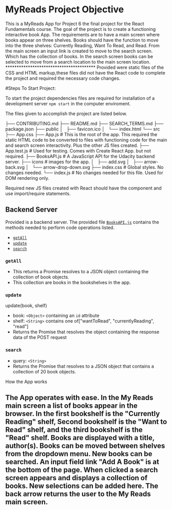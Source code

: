 # MyReads Project Objective

This is a MyReads App for Project 6 the final project for the React Fundamentals course. The goal of the project is to create a functioning interactive book App. The requirements are to have a main screen where books appear on three shelves. Books should have the function to move into the three shelves: Currently Reading, Want To Read, and Read. From the main screen an input link is created to move to the search screen. Which has the collection of books. In the search screen books can be selected to move from a search location to the main screen location.
      ****************************************
 Provided were static files of the CSS and HTML markup,these files did not have  the React code to complete the project and required the necessary code changes. 
 
#Steps To Start Project:

To start the project dependencies files are required for installation of a development server `npm start` in the computer enviroment.

The files given to accomplish the project are listed below.


├── CONTRIBUTING.md
├── README.md 
├── SEARCH_TERMS.md 
├── package.json 
├── public
│   ├── favicon.ico 
│   └── index.html 
└── src
    ├── App.css 
    ├── App.js # This is the root of the app. This required the static HTML code to be converted to files with functioning code for the main and search screen interactivity. Plus the other JS files created.
    ├── App.test.js # Used for testing. Comes  with Create React App.  but not required.
    ├── BooksAPI.js # A JavaScript API for the  Udacity backend server. 
    ├── icons # images for the app. 
    │   ├── add.svg
    │   ├── arrow-back.svg
    │   └── arrow-drop-down.svg
    ├── index.css # Global styles. No changes needed.
    └── index.js # No changes needed for this file. Used for DOM rendering only.

Required new JS files created with React should have the component and use import/require statements.

## Backend Server

Provided is a backend server. The provided file [`BooksAPI.js`](src/BooksAPI.js) contains the methods needed to perform code operations listed.

* [`getAll`](#getall)
* [`update`](#update)
* [`search`](#search)

### `getAll`
* This returns a Promise  resolves to a JSON object containing the collection of book objects.
* This collection are books in the bookshelves in the app.
### `update`
update(book, shelf)
* book: `<Object>` containing an `id` attribute
* shelf: `<String>` contains one of["wantToRead", "currentlyReading", "read"] 
* Returns the Promise that resolves the object containing the response data of the POST request
### `search`
* query: `<String>`
* Returns the Promise that resolves to a JSON object that contains a collection of 20 book objects.

How the App works
## The App operates with ease. In the My Reads main screen a list of books appear in the browser. In the first bookshelf is the "Currently Reading" shelf, Second bookshelf is the "Want to Read" shelf, and the third bookshelf is the "Read" shelf. Books are displayed with a title, author(s). Books can be moved between shelves from the dropdown menu. New books can be searched. An input field link "Add A Book" is at the bottom of the page. When clicked a search screen appears and displays a collection of books. New selections can be added here. The back arrow returns the user to the My Reads main screen.
